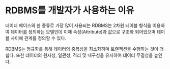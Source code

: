 # RDBMS를 개발자가 사용하는 이유

데이터 베이스의 한 종류로 가장 많이 사용되는 RDBMS는 2차원 테이블 형식을 이용하여 
데이터를 정의하는 모델인데 이때 속성(Attribute)과 값으로 구조화 되어있으며 테이블 사이에 관계를 정의할 수 있다. 

RDBMS는 정규화를 통해 데이터의 중복성을 최소화하며 트랜잭션을 수행하는 것이 더 쉽다. 또한
데이터의 원자성, 일관성, 격리 및 내구성을 유지하여 데이터 무결성을 높인다.
